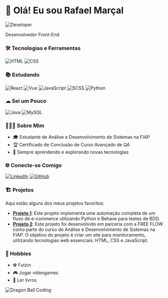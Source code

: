 # 👋 Olá! Eu sou Rafael Marçal

![Developer](https://media.giphy.com/media/qgQUggAC3Pfv687qPC/giphy.gif)

Desenvolvedor Front-End 

### 🛠️ Tecnologias e Ferramentas

![HTML](https://img.shields.io/badge/HTML5-E34F26?style=for-the-badge&logo=html5&logoColor=white)
![CSS](https://img.shields.io/badge/CSS3-1572B6?style=for-the-badge&logo=css3&logoColor=white)

### 📚 Estudando

![React](https://img.shields.io/badge/React-20232A?style=for-the-badge&logo=react&logoColor=61DAFB)
![Vue](https://img.shields.io/badge/Vue.js-4FC08D?style=for-the-badge&logo=vue.js&logoColor=white)
![JavaScript](https://img.shields.io/badge/JavaScript-F7DF1E?style=for-the-badge&logo=javascript&logoColor=black)
![SCSS](https://img.shields.io/badge/SCSS-CC6699?style=for-the-badge&logo=sass&logoColor=white)
![Python](https://img.shields.io/badge/Python-3776AB?style=for-the-badge&logo=python&logoColor=white)

### ☁ Sei um Pouco

![Java](https://img.shields.io/badge/Java-ED8B00?style=for-the-badge&logo=java&logoColor=white)
![MySQL](https://img.shields.io/badge/MySQL-4479A1?style=for-the-badge&logo=mysql&logoColor=white)

### 👨🏼‍🎓 Sobre Mim

- 🎓 Estudante de Análise e Desenvolvimento de Sistemas na FIAP
- 🏆 Certificado de Conclusão de Curso Avançado de QA
- 🌱 Sempre aprendendo e explorando novas tecnologias

### 🌐 Conecte-se Comigo

[![LinkedIn](https://img.shields.io/badge/LinkedIn-0077B5?style=for-the-badge&logo=linkedin&logoColor=white)](https://www.linkedin.com/in/rafael-pincinato-siegrist-mar%C3%A7al-a19246276?utm_source=share&utm_campaign=share_via&utm_content=profile&utm_medium=android_app)
[![GitHub](https://img.shields.io/badge/GitHub-100000?style=for-the-badge&logo=github&logoColor=white)](https://github.com/Rafaelz7)

### 🏗️ Projetos

Aqui estão alguns dos meus projetos favoritos:

- **[Projeto 1](https://github.com/Rafaelz7/automacao_ijj-ietech)**: Este projeto implementa uma automação completa de um fluxo de e-commerce utilizando Python e Behave para testes de BDD.
- **[Projeto 2](https://github.com/Rafaelz7/Chalange_fiap_FreeFlow)**: Este projeto foi desenvolvido em parceria com a FREE FLOW como parte do curso de Análise e Desenvolvimento de Sistemas na FIAP. O objetivo do projeto é criar um site para monitoramento, utilizando tecnologias web essenciais: HTML, CSS e JavaScript.

### 🎨 Hobbies

- ⚽ Futzin
- 🎮 Jogar videogames
- 📖 Ler livros


![Dragon Ball Coding](https://media.giphy.com/media/DzeKll1HYxiYo/giphy.gif?cid=ecf05e47sqqigl3dsk89pzpk6p3dxeh0t712l0nsfmwv8vli&ep=v1_gifs_search&rid=giphy.gif&ct=g)
